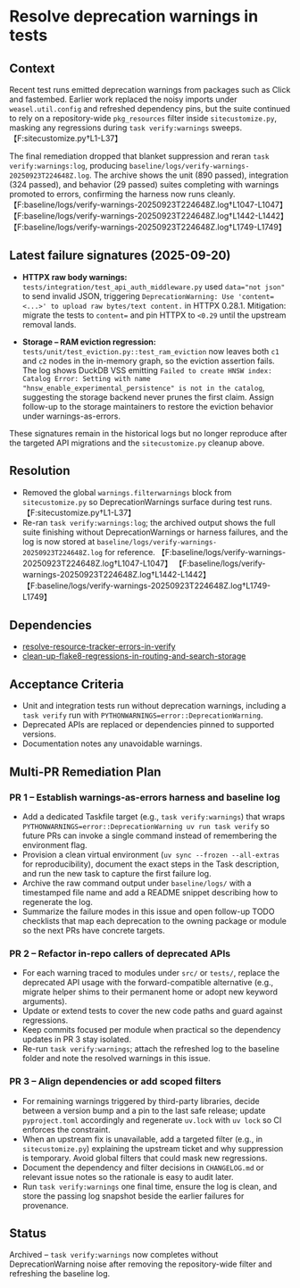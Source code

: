 # Resolve deprecation warnings in tests

## Context

Recent test runs emitted deprecation warnings from packages such as Click and
fastembed. Earlier work replaced the noisy imports under
`weasel.util.config` and refreshed dependency pins, but the suite continued to
rely on a repository-wide `pkg_resources` filter inside `sitecustomize.py`,
masking any regressions during `task verify:warnings` sweeps.
【F:sitecustomize.py†L1-L37】

The final remediation dropped that blanket suppression and reran
`task verify:warnings:log`, producing
`baseline/logs/verify-warnings-20250923T224648Z.log`. The archive shows the unit
(890 passed), integration (324 passed), and behavior (29 passed) suites
completing with warnings promoted to errors, confirming the harness now runs
cleanly. 【F:baseline/logs/verify-warnings-20250923T224648Z.log†L1047-L1047】
【F:baseline/logs/verify-warnings-20250923T224648Z.log†L1442-L1442】
【F:baseline/logs/verify-warnings-20250923T224648Z.log†L1749-L1749】

## Latest failure signatures (2025-09-20)

- **HTTPX raw body warnings:** `tests/integration/test_api_auth_middleware.py` used
  `data="not json"` to send invalid JSON, triggering `DeprecationWarning: Use
  'content=<...>' to upload raw bytes/text content.` in HTTPX 0.28.1.
  Mitigation: migrate the tests to `content=` and pin HTTPX to `<0.29` until the
  upstream removal lands.

- **Storage – RAM eviction regression:**
  `tests/unit/test_eviction.py::test_ram_eviction` now leaves both `c1` and
  `c2` nodes in the in-memory graph, so the eviction assertion fails. The log
  shows DuckDB VSS emitting
  `Failed to create HNSW index: Catalog Error: Setting with name
  "hnsw_enable_experimental_persistence" is not in the catalog`, suggesting the
  storage backend never prunes the first claim. Assign follow-up to the storage
  maintainers to restore the eviction behavior under warnings-as-errors.

These signatures remain in the historical logs but no longer reproduce after
the targeted API migrations and the `sitecustomize.py` cleanup above.

## Resolution

- Removed the global `warnings.filterwarnings` block from `sitecustomize.py` so
  DeprecationWarnings surface during test runs. 【F:sitecustomize.py†L1-L37】
- Re-ran `task verify:warnings:log`; the archived output shows the full suite
  finishing without DeprecationWarnings or harness failures, and the log is now
  stored at `baseline/logs/verify-warnings-20250923T224648Z.log` for reference.
  【F:baseline/logs/verify-warnings-20250923T224648Z.log†L1047-L1047】
  【F:baseline/logs/verify-warnings-20250923T224648Z.log†L1442-L1442】
  【F:baseline/logs/verify-warnings-20250923T224648Z.log†L1749-L1749】

## Dependencies

- [resolve-resource-tracker-errors-in-verify](resolve-resource-tracker-errors-in-verify.md)
- [clean-up-flake8-regressions-in-routing-and-search-storage](clean-up-flake8-regressions-in-routing-and-search-storage.md)

## Acceptance Criteria
- Unit and integration tests run without deprecation warnings, including a
  `task verify` run with `PYTHONWARNINGS=error::DeprecationWarning`.
- Deprecated APIs are replaced or dependencies pinned to supported versions.
- Documentation notes any unavoidable warnings.

## Multi-PR Remediation Plan

### PR 1 – Establish warnings-as-errors harness and baseline log
- Add a dedicated Taskfile target (e.g., `task verify:warnings`) that wraps
  `PYTHONWARNINGS=error::DeprecationWarning uv run task verify` so future PRs
  can invoke a single command instead of remembering the environment flag.
- Provision a clean virtual environment (`uv sync --frozen --all-extras` for
  reproducibility), document the exact steps in the Task description, and run
  the new task to capture the first failure log.
- Archive the raw command output under `baseline/logs/` with a timestamped file
  name and add a README snippet describing how to regenerate the log.
- Summarize the failure modes in this issue and open follow-up TODO checklists
  that map each deprecation to the owning package or module so the next PRs
  have concrete targets.

### PR 2 – Refactor in-repo callers of deprecated APIs
- For each warning traced to modules under `src/` or `tests/`, replace the
  deprecated API usage with the forward-compatible alternative (e.g., migrate
  helper shims to their permanent home or adopt new keyword arguments).
- Update or extend tests to cover the new code paths and guard against regressions.
- Keep commits focused per module when practical so the dependency updates in
  PR 3 stay isolated.
- Re-run `task verify:warnings`; attach the refreshed log to the baseline folder
  and note the resolved warnings in this issue.

### PR 3 – Align dependencies or add scoped filters
- For remaining warnings triggered by third-party libraries, decide between a
  version bump and a pin to the last safe release; update `pyproject.toml`
  accordingly and regenerate `uv.lock` with `uv lock` so CI enforces the
  constraint.
- When an upstream fix is unavailable, add a targeted filter (e.g., in
  `sitecustomize.py`) explaining the upstream ticket and why suppression is
  temporary. Avoid global filters that could mask new regressions.
- Document the dependency and filter decisions in `CHANGELOG.md` or relevant
  issue notes so the rationale is easy to audit later.
- Run `task verify:warnings` one final time, ensure the log is clean, and store
  the passing log snapshot beside the earlier failures for provenance.

## Status
Archived – `task verify:warnings` now completes without DeprecationWarning
noise after removing the repository-wide filter and refreshing the baseline log.
